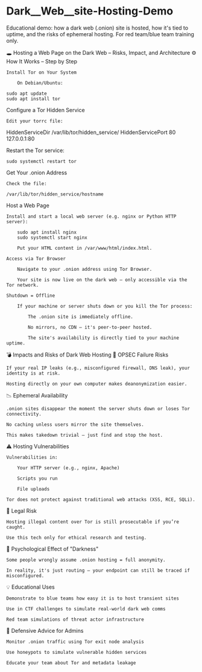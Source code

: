 # Dark__Web__site-Hosting-Demo
Educational demo: how a dark web (.onion) site is hosted, how it's tied to uptime, and the risks of ephemeral hosting. For red team/blue team training only.





🕳️ Hosting a Web Page on the Dark Web – Risks, Impact, and Architecture
⚙️ How It Works – Step by Step

    Install Tor on Your System

        On Debian/Ubuntu:

    sudo apt update
    sudo apt install tor

Configure a Tor Hidden Service

    Edit your torrc file:

HiddenServiceDir /var/lib/tor/hidden_service/
HiddenServicePort 80 127.0.0.1:80

Restart the Tor service:

    sudo systemctl restart tor

Get Your .onion Address

    Check the file:

    /var/lib/tor/hidden_service/hostname

Host a Web Page

    Install and start a local web server (e.g. nginx or Python HTTP server):

        sudo apt install nginx
        sudo systemctl start nginx

        Put your HTML content in /var/www/html/index.html.

    Access via Tor Browser

        Navigate to your .onion address using Tor Browser.

        Your site is now live on the dark web — only accessible via the Tor network.

    Shutdown = Offline

        If your machine or server shuts down or you kill the Tor process:

            The .onion site is immediately offline.

            No mirrors, no CDN — it's peer-to-peer hosted.

            The site's availability is directly tied to your machine uptime.

💣 Impacts and Risks of Dark Web Hosting
🔐 OPSEC Failure Risks

    If your real IP leaks (e.g., misconfigured firewall, DNS leak), your identity is at risk.

    Hosting directly on your own computer makes deanonymization easier.

📉 Ephemeral Availability

    .onion sites disappear the moment the server shuts down or loses Tor connectivity.

    No caching unless users mirror the site themselves.

    This makes takedown trivial — just find and stop the host.

⚠️ Hosting Vulnerabilities

    Vulnerabilities in:

        Your HTTP server (e.g., nginx, Apache)

        Scripts you run

        File uploads

    Tor does not protect against traditional web attacks (XSS, RCE, SQLi).

🚨 Legal Risk

    Hosting illegal content over Tor is still prosecutable if you’re caught.

    Use this tech only for ethical research and testing.

🧠 Psychological Effect of "Darkness"

    Some people wrongly assume .onion hosting = full anonymity.

    In reality, it's just routing — your endpoint can still be traced if misconfigured.

💡 Educational Uses

    Demonstrate to blue teams how easy it is to host transient sites

    Use in CTF challenges to simulate real-world dark web comms

    Red team simulations of threat actor infrastructure

🧯 Defensive Advice for Admins

    Monitor .onion traffic using Tor exit node analysis

    Use honeypots to simulate vulnerable hidden services

    Educate your team about Tor and metadata leakage
